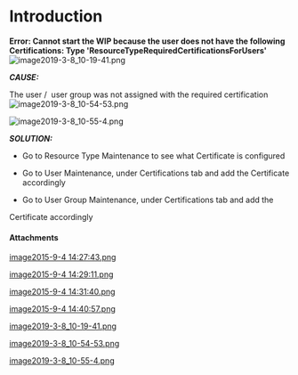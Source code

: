# Introduction

**Error: Cannot start the WIP because the user does not have the following Certifications: Type 'ResourceTypeRequiredCertificationsForUsers'** 
![image2019-3-8_10-19-41.png](/.attachments/44761624.png)



***CAUSE:***  

The user /  user group was not assigned with the required certification
![image2019-3-8_10-54-53.png](/.attachments/44761625.png)


![image2019-3-8_10-55-4.png](/.attachments/44761626.png)




***SOLUTION:***  

- Go to Resource Type Maintenance to see what Certificate is configured


- Go to User Maintenance, under Certifications tab and add the Certificate accordingly


- Go to User Group Maintenance, under Certifications tab and add the

Certificate 
accordingly 





#### Attachments

[image2015-9-4 14:27:43.png](/.attachments/44761619.png)
[image2015-9-4 14:29:11.png](/.attachments/44761620.png)
[image2015-9-4 14:31:40.png](/.attachments/44761621.png)
[image2015-9-4 14:40:57.png](/.attachments/44761622.png)
[image2019-3-8_10-19-41.png](/.attachments/44761624.png)
[image2019-3-8_10-54-53.png](/.attachments/44761625.png)
[image2019-3-8_10-55-4.png](/.attachments/44761626.png)
